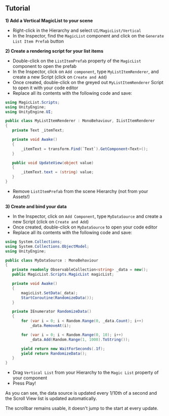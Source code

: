 Tutorial
--------

**1) Add a Vertical MagicList to your scene**
- Right-click in the Hierarchy and select `UI/MagicList/Vertical`
- In the Inspector, find the `MagicList` component and click on the `Generate List Item Prefab` button

**2) Create a rendering script for your list items**
- Double-click on the `ListItemPrefab` property of the `MagicList` component to open the prefab
- In the Inspector, click on `Add component`, type `MyListItemRenderer`, and create a new Script (click on `Create and Add`)
- Once created, double-click on the greyed out `MyListItemRenderer` Script to open it with your code editor
- Replace all its contents with the following code and save:

```csharp
using MagicList.Scripts;
using UnityEngine;
using UnityEngine.UI;

public class MyListItemRenderer : MonoBehaviour, IListItemRenderer
{
   private Text _itemText;

   private void Awake()
   {
       _itemText = transform.Find(`Text`).GetComponent<Text>();
   }

   public void UpdateView(object value)
   {
       _itemText.text = (string) value;
   }
}
```
   
- Remove `ListItemPrefab` from the scene Hierarchy (not from your Assets!)
   
**3) Create and bind your data**
- In the Inspector, click on `Add Component`, type `MyDataSource` and create a new Script (click on `Create and Add`)
- Once created, double-click on `MyDataSource` to open your code editor
- Replace all its contents with the following code and save:

```csharp
using System.Collections;
using System.Collections.ObjectModel;
using UnityEngine;

public class MyDataSource : MonoBehaviour
{
   private readonly ObservableCollection<string> _data = new();
   public MagicList.Scripts.MagicList magicList;

   private void Awake()
   {
       magicList.SetData(_data);
       StartCoroutine(RandomizeData());
   }

   private IEnumerator RandomizeData()
   {
       for (var i = 0; i < Random.Range(0, _data.Count); i++)
           _data.RemoveAt(i);

       for (var i = 0; i < Random.Range(0, 10); i++)
           _data.Add(Random.Range(1, 1000).ToString());

       yield return new WaitForSeconds(.1f);
       yield return RandomizeData();
   }
}
```

- Drag `Vertical List` from your Hierarchy to the `Magic List` property of your component
- Press Play!
   
As you can see, the data source is updated every 1/10th of a second and the Scroll View list is updated automatically.

The scrollbar remains usable, it doesn't jump to the start at every update.  
